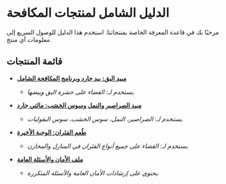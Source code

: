 # الدليل الشامل لمنتجات المكافحة

مرحبًا بك في قاعدة المعرفة الخاصة بمنتجاتنا. استخدم هذا الدليل للوصول السريع إلى معلومات أي منتج.

## قائمة المنتجات

* **[مبيد البق: بيد جارد وبرنامج المكافحة الشامل](./bed_guard_and_program.md)**
    * *يستخدم لـ: القضاء على حشرة البق وبيضها.*

* **[مبيد الصراصير والنمل وسوس الخشب: مالتي جارد](./multi_guard.md)**
    * *يستخدم لـ: الصراصير، النمل، سوس الخشب، سوس البقوليات.*

* **[طُعم الفئران: الوجبة الأخيرة](./last_meal.md)**
    * *يستخدم لـ: القضاء على جميع أنواع الفئران في المنازل والمخازن.*

* **[ملف الأمان والأسئلة العامة](./general_safety_and_faq.md)**
    * *يحتوي على إرشادات الأمان العامة والأسئلة المتكررة.*